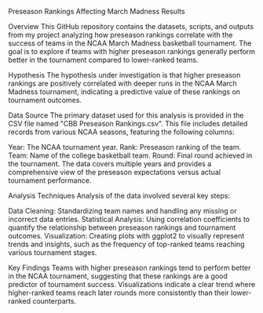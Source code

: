 Preseason Rankings Affecting March Madness Results

Overview
This GitHub repository contains the datasets, scripts, and outputs from my project analyzing how preseason rankings correlate with the success of teams in the NCAA March Madness basketball tournament. The goal is to explore if teams with higher preseason rankings generally perform better in the tournament compared to lower-ranked teams.

Hypothesis
The hypothesis under investigation is that higher preseason rankings are positively correlated with deeper runs in the NCAA March Madness tournament, indicating a predictive value of these rankings on tournament outcomes.

Data Source
The primary dataset used for this analysis is provided in the CSV file named "CBB Preseason Rankings.csv". This file includes detailed records from various NCAA seasons, featuring the following columns:

Year: The NCAA tournament year.
Rank: Preseason ranking of the team.
Team: Name of the college basketball team.
Round: Final round achieved in the tournament.
The data covers multiple years and provides a comprehensive view of the preseason expectations versus actual tournament performance.

Analysis Techniques
Analysis of the data involved several key steps:

Data Cleaning: Standardizing team names and handling any missing or incorrect data entries.
Statistical Analysis: Using correlation coefficients to quantify the relationship between preseason rankings and tournament outcomes.
Visualization: Creating plots with ggplot2 to visually represent trends and insights, such as the frequency of top-ranked teams reaching various tournament stages.

Key Findings
Teams with higher preseason rankings tend to perform better in the NCAA tournament, suggesting that these rankings are a good predictor of tournament success.
Visualizations indicate a clear trend where higher-ranked teams reach later rounds more consistently than their lower-ranked counterparts.
